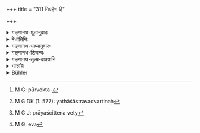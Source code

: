 +++
title = "311 निग्रहेण हि"

+++

<details><summary>गङ्गानथ-मूलानुवादः</summary>

For by suppressing the vicious and postering the virtuous, kings become purified, just as twice-born men by the daily sacrifices.—(311)
</details>

<details><summary>मेधातिथिः</summary>

पापयुक्ताः पुरुषाः **पापाः** । तेषां **निग्रहः** पूर्वोक्तः[^१] । यथाशास्त्रवर्तिनः[^२] **साधवः** । तेषां **संग्रहो** ऽनुग्रहो यथाशक्त्युपकारः । तेन **पूयन्ते** विपाप्मानो भवन्ति प्रायश्चित्तेनेवेत्य्[^३] अर्थवादः । अथ वा पापानुत्पत्तिर् एव पूतत्वम् । ब्राह्मणा इव[^४] सततम् **इज्याभिः** नित्यैर् महायज्ञादिभिः ॥ ८.३११ ॥


[^४]:
     M G: eva


[^३]:
     M G J: prāyaścittena vety


[^२]:
     M G DK (1: 577): yathāśāstravadvartinaḥ


[^१]:
     M G: pūrvokta-
</details>

<details><summary>गङ्गानथ-भाष्यानुवादः</summary>

Persons full of vice are called ‘*vicious*’; of these there should be ‘*suppressing*’ in the manner described above.

Those who behave in accordance with the scriptures are called the ‘*virtuous*’;—of these there should be ‘*fostering*,’ *i.e*., favourable treatment to the best of one’s ability.

By this ‘*kings become purified*’— freed from sins—as if by the performance of expiatory rites.

This is only a commendatory declaration.

Or, being ‘*purified*’ may be taken as consisting in *the non-incurring of sin*.

Just as Brāhmaṇas are ‘*purified*’ by the ‘*daily sacrifices*’—the daily performance of the five Great Sacrifices.—(311)
</details>

<details><summary>गङ्गानथ-टिप्पन्यः</summary>

This verse is quoted in *Vivādaratnākara* (p. 618), which explains ‘*pāpāḥ*’ as *sinners*,—and ‘*Sādhavaḥ*’ as ‘persons acting in accordance with the scriptures.’
</details>

<details><summary>गङ्गानथ-तुल्य-वाक्यानि</summary>

**(verses 8.310-311)**

See Comparative notes for [Verse 8.310].
</details>

<details><summary>भारुचिः</summary>

निर्बीजस्तुत्यर्थासंभवेन च यथाश्रुत उपकारो राज्ञो धर्मलक्षणस् तन्निग्रहात् प्रतीयते, निग्राह्यस्य च स्तेनस्य । तथा च "राजभिर् धृतदण्डा" इति वक्ष्यति । जानपदसंरक्षणाच् च धर्मसंबन्धः सिद्धः । यतः एवम् आत्मापरानुग्रहभूयस्त्वा[त् रक्षा] या न प्रमाद्यः पाप[निग्रहसाधु]संरक्षणार्थो राजेति । अथ त्व् एवासाम्येन प्रजासु वर्तमानं मोहात् कश्चित् क्षिपेत् । ततस् तेन ॥ ८.३१० ॥
</details>

<details><summary>Bühler</summary>

311	For by punishing the wicked and by favouring the virtuous, kings are constantly sanctified, just as twice-born men by sacrifices.
</details>
